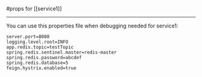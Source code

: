 #props for [[service1]]

---

You can use this properties file when debugging needed for service1:

```properties
server.port=8080
logging.level.root=INFO
app.redis.topic=testTopic
spring.redis.sentinel.master=redis-master
spring.redis.password=abcdef
spring.redis.database=5
feign.hystrix.enabled=true
```